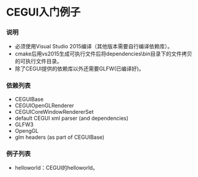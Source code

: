 # CEGUI入门例子

### 说明
- 必须使用Visual Studio 2015编译（其他版本需要自行编译依赖库）。
- cmake后用vs2015生成可执行文件后将dependencies\bin目录下的文件拷贝的可执行文件目录。
- 除了CEGUI提供的依赖库以外还需要GLFW(已编译好)。

### 依赖列表
* CEGUIBase
* CEGUIOpenGLRenderer
* CEGUICoreWindowRendererSet
* default CEGUI xml parser (and dependencies)
* GLFW3
* OpengGL
* glm headers (as part of CEGUIBase)

### 例子列表
- helloworld：CEGUI的helloworld。
